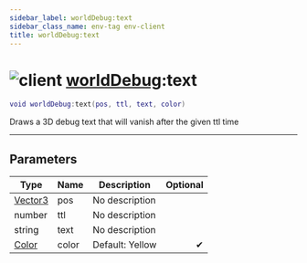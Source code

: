 ```yaml
---
sidebar_label: worldDebug:text
sidebar_class_name: env-tag env-client
title: worldDebug:text
---
```


# <img src='/img/wiki/client.png' alt='client' classname='env-tag' /> [worldDebug](../worlddebug/README.md):text

```lua
void worldDebug:text(pos, ttl, text, color)
```

Draws a 3D debug text that will vanish after the given ttl time<br/>

-----------------
## Parameters

| Type   | Name | Description | Optional |
| ------ | ---- | ----------- | -------: |
| [Vector3](../vector3/README.md) | pos | No description |   |
| number | ttl | No description |   |
| string | text | No description |   |
| [Color](../color/README.md) | color | Default: Yellow | ✔ |
